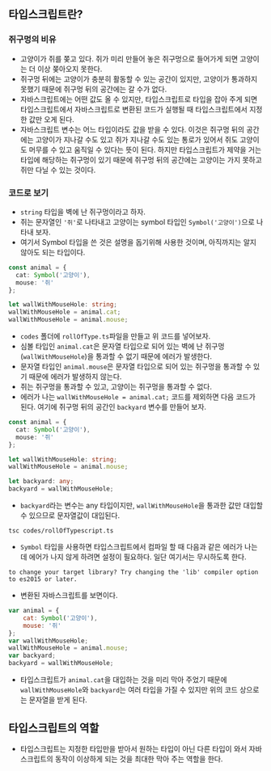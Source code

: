 ## 타입스크립트란?
### 쥐구멍의 비유
- 고양이가 쥐를 쫒고 있다. 쥐가 미리 만들어 놓은 쥐구멍으로 들어가게 되면 고양이는 더 이상 쫒아오지 못한다.
- 쥐구멍 뒤에는 고양이가 충분히 활동할 수 있는 공간이 있지만, 고양이가 통과하지 못했기 때문에 쥐구멍 뒤의 공간에는 갈 수가 없다.
- 자바스크립트에는 어떤 값도 올 수 있지만, 타입스크립트로 타입을 잡아 주게 되면 타입스크립트에서 자바스크립트로 변환된 코드가 실행될 때 타입스크립트에서 지정한 값만 오게 된다.
- 자바스크립트 변수는 어느 타입이라도 값을 받을 수 있다. 이것은 쥐구멍 뒤의 공간에는 고양이가 지나갈 수도 있고 쥐가 지나갈 수도 있는 통로가 있어서 쥐도 고양이도 머무를 수 있고 움직일 수 있다는 뜻이 된다. 하지만 타입스크립트가 제약을 거는 타입에 해당하는 쥐구멍이 있기 때문에 쥐구멍 뒤의 공간에는 고양이는 가지 못하고 쥐만 다닐 수 있는 것이다.

### 코드로 보기
- `string` 타입을 벽에 난 쥐구멍이라고 하자.
- 쥐는 문자열인 `'쥐'`로 나타내고 고양이는 symbol 타입인 `Symbol('고양이')`으로 나타내 보자.
- 여기서 Symbol 타입을 쓴 것은 설명을 돕기위해 사용한 것이며, 아직까지는 알지 않아도 되는 타입이다.
```ts
const animal = {
  cat: Symbol('고양이'),
  mouse: '쥐'
};

let wallWithMouseHole: string;
wallWithMouseHole = animal.cat;
wallWithMouseHole = animal.mouse;
```
- `codes` 폴더에 `rollOfType.ts`파일을 만들고 위 코드를 넣어보자.
- 심볼 타입인 `animal.cat`은 문자열 타입으로 되어 있는 벽에 난 쥐구멍(`wallWithMouseHole`)을 통과할 수 없기 때문에 에러가 발생한다.
- 문자열 타입인 `animal.mouse`은 문자열 타입으로 되어 있는 쥐구멍을 통과할 수 있기 때문에 에러가 발생하지 않는다.
- 쥐는 쥐구멍을 통과할 수 있고, 고양이는 쥐구멍을 통과할 수 없다.
- 에러가 나는 `wallWithMouseHole = animal.cat;` 코드를 제외하면 다음 코드가 된다. 여기에 쥐구멍 뒤의 공간인 `backyard` 변수를 만들어 보자.
```ts
const animal = {
  cat: Symbol('고양이'),
  mouse: '쥐'
};

let wallWithMouseHole: string;
wallWithMouseHole = animal.mouse;

let backyard: any;
backyard = wallWithMouseHole;
```
- `backyard`라는 변수는 any 타입이지만, `wallWithMouseHole`을 통과한 값만 대입할 수 있으므로 문자열값이 대입된다.
```
tsc codes/rollOfTypescript.ts
```
- `Symbol` 타입을 사용하면 타입스크립트에서 컴파일 할 때 다음과 같은 에러가 나는데 에어가 나지 않게 하려면 설정이 필요하다. 일단 여기서는 무시하도록 한다.
```
to change your target library? Try changing the 'lib' compiler option to es2015 or later.
```
- 변환된 자바스크립트를 보면이다.
```js
var animal = {
    cat: Symbol('고양이'),
    mouse: '쥐'
};
var wallWithMouseHole;
wallWithMouseHole = animal.mouse;
var backyard;
backyard = wallWithMouseHole;
```
- 타입스크립트가 `animal.cat`을 대입하는 것을 미리 막아 주었기 때문에 `wallWithMouseHole`와 `backyard`는 여러 타입을 가질 수 있지만 위의 코드 상으로는 문자열을 받게 된다.

## 타입스크립트의 역할
- 타입스크립트는 지정한 타입만을 받아서 원하는 타입이 아닌 다른 타입이 와서 자바스크립트의 동작이 이상하게 되는 것을 최대한 막아 주는 역할을 한다.